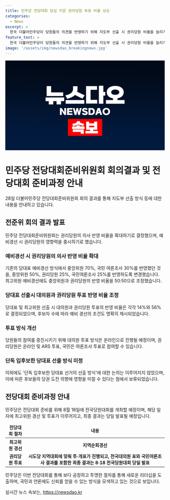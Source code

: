 ```yaml
---
title: 민주당 전당대회 당심 키운 권리당원 투표 비율 상승
categories:
  - News
excerpt: >
  한국 더불어민주당이 당원들의 의견을 반영하기 위해 지도부 선출 시 권리당원 비율을 늘리기로 결정했다. 이재명 전 대표의 연임을 고려한 단독 입후보한 당대표 선출 방식 논의는 보류되었고, 최고위원 후보는 중앙위원과 권리당원의 50%씩 반영하게끔 변경되었다. 또한, 대의원 투표 방식은 온라인으로 전환되고, 최고위원 경선은 지역순회경선이 원칙으로 적용된다. 이러한 결정이 당내 다른 후보들의 당권 도전에 어떠한 영향을 미칠지에 대한 관심이 증폭되었다.
feature_text: >
  한국 더불어민주당이 당원들의 의견을 반영하기 위해 지도부 선출 시 권리당원 비율을 늘리기로 결정했다. 이재명 전 대표의 연임을 고려한 단독 입후보한 당대표 선출 방식 논의는 보류되었고, 최고위원 후보는 중앙위원과 권리당원의 50%씩 반영하게끔 변경되었다. 또한, 대의원 투표 방식은 온라인으로 전환되고, 최고위원 경선은 지역순회경선이 원칙으로 적용된다. 이러한 결정이 당내 다른 후보들의 당권 도전에 어떠한 영향을 미칠지에 대한 관심이 증폭되었다.
image: '/assets/img/newsdao_breakingnews.jpg'
---
```


<p><img src="/assets/img/newsdao_breakingnews.jpg" alt="implanttips 속보" /></p>

<h1 data-ke-size="size26">민주당 전당대회준비위원회 회의결과 및 전당대회 준비과정 안내</h1>

<p data-ke-size="size16">28일 더불어민주당 전당대회준비위원회 회의 결과를 통해 지도부 선출 방식 등에 대한 내용을 안내하고 있습니다. </p>

<h2 data-ke-size="size26">전준위 회의 결과 발표</h2>

<p data-ke-size="size16">민주당 전당대회준비위원회는 권리당원의 의사 반영 비율을 확대하기로 결정했으며, 예비경선 시 권리당원의 영향력을 중시하기로 했습니다. </p>

<h3><b>예비경선 시 권리당원의 의사 반영 비율 확대</b></h3>

<p data-ke-size="size16">기존의 당대표 예비경선 방식에서 중앙위원 70%, 국민 여론조사 30%를 반영했던 것을, 중앙위원 50%, 권리당원 25%, 국민여론조사 25%를 반영하도록 변경했습니다. 최고위원 예비경선에도 중앙위원과 권리당원의 반영 비율을 50:50으로 조정했습니다. </p>

<h3><b>당대표 선출시 대의원과 권리당원 투표 반영 비율 조정</b></h3>

<p data-ke-size="size16">당대표 및 최고위원 선출 시 대의원과 권리당원 투표의 반영 비율은 각각 14%와 56%로 결정되었으며, 후보자 수에 따라 예비 경선의 조건도 명확히 제시되었습니다. </p>

<h3><b>투표 방식 개선</b></h3>

<p data-ke-size="size16">당원들의 참여를 증진시키기 위해 대의원 투표 방식은 온라인으로 진행될 예정이며, 권리당원은 온라인 및 ARS 투표, 국민은 여론조사 투표로 참여할 수 있습니다. </p>

<h3><b>단독 입후보한 당대표 선출 방식 미정</b></h3>

<p data-ke-size="size16">이외에도 '단독 입후보한 당대표 선거의 선출 방식'에 대한 논의는 이루어지지 않았으며, 이에 따른 후보들의 당권 도전 의향에 영향을 미칠 수 있다는 점에서 보류되었습니다.</p>

<h2 data-ke-size="size26">전당대회 준비과정 안내</h2>

<p data-ke-size="size16">민주당은 전당대회 준비를 위해 8월 18일에 전국당원대회를 개최할 예정이며, 해당 일자에 최고위원 경선 및 투표가 이루어지고, 최종 결과는 당일 발표될 예정입니다. </p>

<table>
<thead>
<tr>
<td style="text-align: center; height: 17px;"><b>전당대회 절차</b></td>
<td style="text-align: center; height: 17px;"><b>내용</b></td>
</tr>
</thead>
<tbody>
<tr>
<td style="text-align: center; height: 17px;"><b>최고위원 경선</b></td>
<td style="text-align: center; height: 17px;"><b>지역순회경선</b></td>
</tr>
<tr>
<td style="text-align: center; height: 17px;"><b>권리당원 투표</b></td>
<td style="text-align: center; height: 17px;"><b>시도당 지역대회에 맞춰 투·개표가 진행되고, 전국대의원 표와 국민여론조사 결과를 포함한 최종 결과는 8·18 전국당원대회 당일 발표</b></td>
</tr>
</tbody>
</table>

<p data-ke-size="size16">민주당은 이번 전당대회를 통해 보다 공정하고 투명한 절차를 통해 새로운 리더십을 도출하며, 국민과 언론에도 신뢰를 얻을 수 있는 방식을 모색하고 있는 것으로 보입니다.</p>
실시간 뉴스 속보는, <a href="https://newsdao.kr" rel="dofollow">https://newsdao.kr</a>



